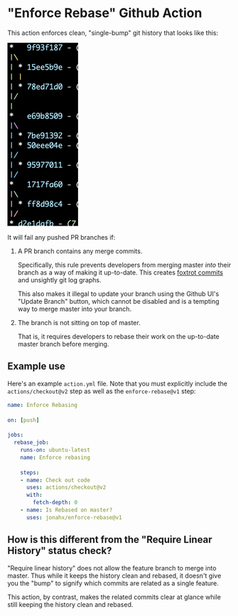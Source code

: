 # "Enforce Rebase" Github Action

This action enforces clean, "single-bump" git history that looks like this:

<img src="./img/clean-history.png" width="159" height="412"/>

It will fail any pushed PR branches if:

1. A PR branch contains any merge commits.  

   Specifically, this rule prevents developers from merging master _into_ 
   their branch as a way of making it up-to-date.  This creates
   [foxtrot commits](https://blog.developer.atlassian.com/stop-foxtrots-now/)
   and unsightly git log graphs.

   This also makes it illegal to update your branch using the Github UI's
   "Update Branch" button, which cannot be disabled and is a tempting 
   way to merge master into your branch.
2. The branch is not sitting on top of master.

   That is, it requires developers to rebase their work on the up-to-date 
   master branch before merging.

## Example use

Here's an example `action.yml` file.  Note that you must explicitly include
the `actions/checkout@v2` step as well as the `enforce-rebase@v1` step:

```yaml
name: Enforce Rebasing

on: [push]

jobs:
  rebase_job:
    runs-on: ubuntu-latest
    name: Enforce rebasing

    steps:
    - name: Check out code
      uses: actions/checkout@v2
      with:
        fetch-depth: 0
    - name: Is Rebased on master?
      uses: jonahx/enforce-rebase@v1
```

## How is this different from the "Require Linear History" status check?

"Require linear history" does not allow the feature branch to merge into
master.  Thus while it keeps the history clean and rebased, it doesn't give you
the "bump" to signify which commits are related as a single feature.

This action, by contrast, makes the related commits clear at glance while
still keeping the history clean and rebased.
